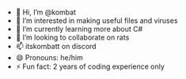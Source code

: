 - 👋 Hi, I’m @kombat
- 👀 I’m interested in making useful files and viruses
- 🌱 I’m currently learning more about C#
- 💞️ I’m looking to collaborate on rats
- 📫 itskombatt on discord
- 😄 Pronouns: he/him
- ⚡ Fun fact: 2 years of coding experience only
